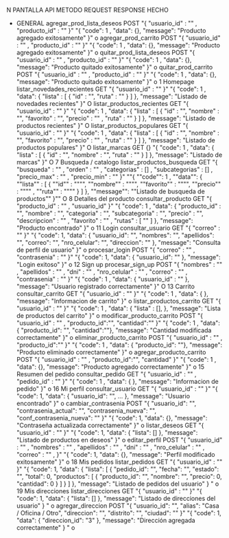 N	PANTALLA	API	METODO	REQUEST	RESPONSE	HECHO
-	GENERAL	agregar_prod_lista_deseos	POST	"{
    "usuario_id" : "" ,
    "producto_id" : ""
}"	"{
    "code": 1 ,
	"data": {},
	"message": "Producto agregado exitosamente"
}"	o
		agregar_prod_carrito	POST	"{
    "usuario_id" : "" ,
    "producto_id" : ""
}"	"{
    "code": 1 ,
	"data": {},
	"message": "Producto agregado exitosamente"
}"	o
		quitar_prod_lista_deseos	POST	"{
    "usuario_id" : "" ,
    "producto_id" : ""
}"	"{
    "code": 1 ,
        "data": {},
        "message": "Producto quitado exitosamente"
}"	o
		quitar_prod_carrito	POST	"{
    "usuario_id" : "" ,
    "producto_id" : ""
}"	"{
    "code": 1 ,
	"data": {},
	"message": "Producto quitado exitosamente"
}"	o
1	Homepage	listar_novedades_recientes	GET	"{
    "usuario_id" : "" 
}"	"{
    "code": 1 ,
        "data": {
        "lista" : [
            {
                "id" : "",
                "ruta" : ""
            }
        ]
    },
        "message": "Listado de novedades recientes"
}"	O
		listar_productos_recientes	GET	"{
    "usuario_id" : "" 
}"	"{
    "code": 1 ,
        "data": {
        "lista" : [
            {
                "id" : "",
                "nombre" : "",
                "favorito" : "",
                "precio" : "" ,
                "ruta" : "" 
            }
        ]
    },
        "message": "Listado de productos recientes"
}"	O
		listar_productos_populares	GET	"{
    "usuario_id" : "" 
}"	"{
    "code": 1 ,
        "data": {
        "lista" : [
            {
                "id" : "",
                "nombre" : "",
                "favorito" : "",
                "precio" : "" ,
                "ruta" : "" 
            }
        ]
    },
        "message": "Listado de productos populares"
}"	O
		listar_marcas	GET	{}	"{
    "code": 1 ,
        "data": {
        "lista" : [
            {
                "id" : "",
                "nombre" : "",
                "ruta" : "" 
            }
        ]
    },
    "message": "Listado de marcas"
}"	O
7	Busqueda / catalogo	listar_productos_busqueda	GET	"{
	"busqueda" : "" ,
	"orden" : "" ,
	"categorias" : [] ,
	"subcategorias" : [] ,
	"precio_max" : "" ,
	"precio_min" : "" 
}"	""{
    ""code"": 1 ,
        ""data"": {
        ""lista"" : [
            {
                ""id"" : """",
                ""nombre"" : """",
                ""favorito"" : """",
                ""precio"" : """" ,
                ""ruta"" : """" 
            }
        ]
    },
        ""message"": ""Listado de busqueda de productos""
}""	O
8	Detalles del producto	consultar_producto	GET	"{
    "producto_id" : "" ,
    "usuario_id"
}"	"{
    "code": 1 ,
    "data": {
        "producto_id" : "",
        "nombre" : "",
        "categoria" : "",
        "subcategoria" : "",
        "precio" : "",
        "descripcion" : "" ,
        "favorito" : "" ,
        "rutas" : [
            ""
        ]
    },
    "message": "Producto encontrado"
}"	o
11	Login	consultar_usuario	GET	"{
    "correo" : "" 
}"	"{
  "code": 1,
  "data": {
    "usuario_id": "",
    "nombres": "",
    "apellidos": "",
    "correo": "",
    "nro_celular": "",
    "direccion": ""
  },
  "message": "Consulta de perfil de usuario"
}"	o
		procesar_login	POST	"{
    "correo" : "" ,
    "contrasenia" : ""
}"	"{
  "code": 1,
  "data": {
    "usuario_id": ""
  },
  "message": "Login exitoso"
}"	o
12	Sign up	procesar_sign_up	POST	"{
    "nombres" : "" ,
    "apellidos" : "" ,
    "dni" : "" ,
    "nro_celular" : "" ,
    "correo" : "" ,
    "contrasenia" : "" 
}"	"{
    "code": 1 ,
        "data": {
        "usuario_id" : ""
    },
        "message": "Usuario registrado correctamente"
}"	O
13	Carrito	consultar_carrito	GET	"{
    "usuario_id" : "" 
}"	"{
    "code": 1 ,
    "data": {
    },
    "message": "Informacion de carrito"
}"	o
		listar_productos_carrito	GET	"{
    "usuario_id" : "" 
}"	"{
    "code": 1 ,
    "data": {
         "lista" : [],
    },
    "message": "Lista de productos del carrito"
}"	o
		modificar_producto_carrito	POST	"{
    "usuario_id" : "" ,
    "producto_id":"",
    "cantidad":""
}"	"{
    "code": 1 ,
    "data": { "producto_id": "", "cantidad":""},
    "message": "Cantidad modificada correctamente"
}"	o
		eliminar_producto_carrito	POST	"{
    "usuario_id" : "" ,
    "producto_id":""
}"	"{
    "code": 1 ,
    "data": { "producto_id": ""},
    "message": "Producto eliminado correctamente"
}"	o
		agregar_producto_carrito	POST	"{
    "usuario_id" : "" ,
    "producto_id":"",
    "cantidad"
}"	"{
    "code": 1 ,
    "data": {},
    "message": "Producto agregado correctamente"
}"	o
15	Resumen del pedido	consultar_pedido	GET	"{
    "usuario_id" : "" ,
    "pedido_id" : ""
}"	"{
    "code": 1 ,
    "data": {
    },
    "message": "Informacion de pedido"
}"	o
16	Mi perfil	consultar_usuario	GET	"{
    "usuario_id" : "" 
}"	"{
  "code": 1,
  "data": {
    "usuario_id": "",
    ...
  },
  "message": "Usuario encontrado"
}"	o
		cambiar_contrasenia	POST	"{
  "usuario_id": "",
  "contrasenia_actual": "",
  "contrasenia_nueva": "",
  "conf_contrasenia_nueva": ""
}"	"{
  "code": 1,
  "data": {},
  "message": "Contraseña actualizada correctamente"
}"	o
		listar_deseos	GET	"{
    "usuario_id" : "" 
}"	"{
  "code": 1,
  "data": {
    "lista": []
  },
  "message": "Listado de productos en deseos"
}"	o
		editar_perfil	POST	"{
    "usuario_id" : "" ,
    "nombres" : "" ,
    "apellidos" : "" ,
    "dni" : "" ,
    "nro_celular" : "" ,
    "correo" : "" ,
}"	"{
  "code": 1,
  "data": {},
  "message": "Perfil modificado exitosamente"
}"	o
18	Mis pedidos	listar_pedidos	GET	"{
    "usuario_id" : "" 
}"	"{
  "code": 1,
  "data": {
    "lista": [
      {
        "pedido_id": "",
        "fecha": "",
        "estado": "",
        "total": 0,
        "productos": [
          {
            "producto_id": "",
            "nombre": "",
            "precio": 0,
            "cantidad": 0
          }
        ]
      }
    ]
  },
  "message": "Listado de pedidos del usuario"
}
"	o
19	Mis direcciones	listar_direcciones	GET	"{
    "usuario_id" : "" 
}"	"{
  "code": 1,
  "data": {
    "lista": []
  },
  "message": "Listado de direcciones del usuario"
}
"	o
		agregar_direccion	POST	"{
  "usuario_id": "",
  "alias": "Casa / Oficina / Otro",
  "direccion": "",
  "distrito": "",
  "ciudad": ""
}"	"{
  "code": 1,
  "data": {
    "direccion_id": "3"
  },
  "message": "Dirección agregada correctamente"
}
"	o